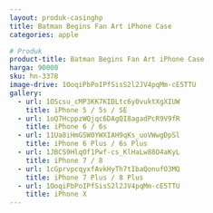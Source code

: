 ```yaml
---
layout: produk-casinghp
title: Batman Begins Fan Art iPhone Case
categories: apple

# Produk
product-title: Batman Begins Fan Art iPhone Case
harga: 90000
sku: hn-3378
image-drive: 1OoqiPbPoIPfSisS2l2JV4pqMm-cE5TTU
gallery:
  - url: 1OScsu_cMP3KK7KIDLtc6y0vuktXgXIUW
    title: iPhone 5 / 5s / SE
  - url: 1oQ7HcppzWQjqc6DAgQI8agadPcR9V9fR
    title: iPhone 6 / 6s
  - url: 11Ua8iHmGSW0YWXIAH9qKs_uoVWwgDpSl
    title: iPhone 6 Plus / 6s Plus
  - url: 1JBCS9HlqOf1Pwf-cs_KlHaLw88O4aKyL
    title: iPhone 7 / 8
  - url: 1cGprvpcqyxfAvkHyTh7tIbaQonufO3MQ
    title: iPhone 7 Plus / 8 Plus
  - url: 1OoqiPbPoIPfSisS2l2JV4pqMm-cE5TTU
    title: iPhone X
---
```

